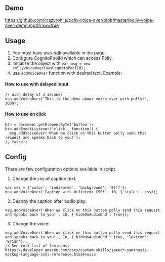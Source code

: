 ## Demo

https://github.com/crazyrohila/polly-voice-over/blob/master/polly-voice-over-demo.mp4?raw=true

## Usage

1. You must have aws-sdk available in the page.
2. Configure CognitoPoolId which can access Polly.
3. Initialize the object with `var msg = new pollyVoiceOver(awsCognitoPoolId);`
4. use `addVoiceOver` function with desired text. Example:

#### How to use with delayed input

```
// With delay of 3 seconds
msg.addVoiceOver('This is the demo about voice over with polly!', 3000);
```

#### How to use on click

```
btn = document.getElementById('button');
btn.addEventListener('click', function() {
  msg.addVoiceOver('When we click on this button polly send this request and speaks back to you!');
}, false);
```

## Config

There are few configuration options available in script.
1. Change the css of caption text:
```
var css = {'color': 'indianred', 'background': '#fff'};
msg.addVoiceOver('Caption with different CSS!', 10, {'styles': css});
```

2. Destroy the caption after audio play:
```
msg.addVoiceOver('When we click on this button polly send this request and speaks back to you!', 10, {'hideOnAudioEnd': true});
```

3. Change the voice:
```
msg.addVoiceOver('When we click on this button polly send this request and speaks back to you!', 10, {'hideOnAudioEnd': true, 'lexicon': 'Brian'});
// See full list of lexicons: https://developer.amazon.com/docs/custom-skills/speech-synthesis-markup-language-ssml-reference.html#voice
```
